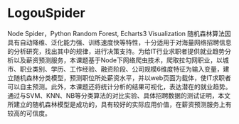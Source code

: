# LogouSpider
Node Spider，Python Random Forest, Echarts3 Visualization
随机森林算法因具有自动降维、泛化能力强、训练速度快等特性，十分适用于对海量网络招聘信息的分析研究，找出其中的规律，进行决策支持。为给IT行业求职者提供就业趋势分析以及薪资预测服务，本课题基于Node下网络爬虫技术，爬取拉勾网职业，以城市、职业类别、学历、工作经验、融资阶段、公司规模6维度特征为输入变量，建立随机森林分类模型，预测职位所处薪资水平，并以web页面为载体，使IT求职者可以自主预测。此外，本课题还将统计分析的结果可视化，表达潜在的就业趋势。通过与SVM、KNN、NB等分类算法的对比实验、具体招聘数据的测试证明，本文所建立的随机森林模型是成功的，具有较好的实际应用价值，在薪资预测服务上有较高的可信度。
